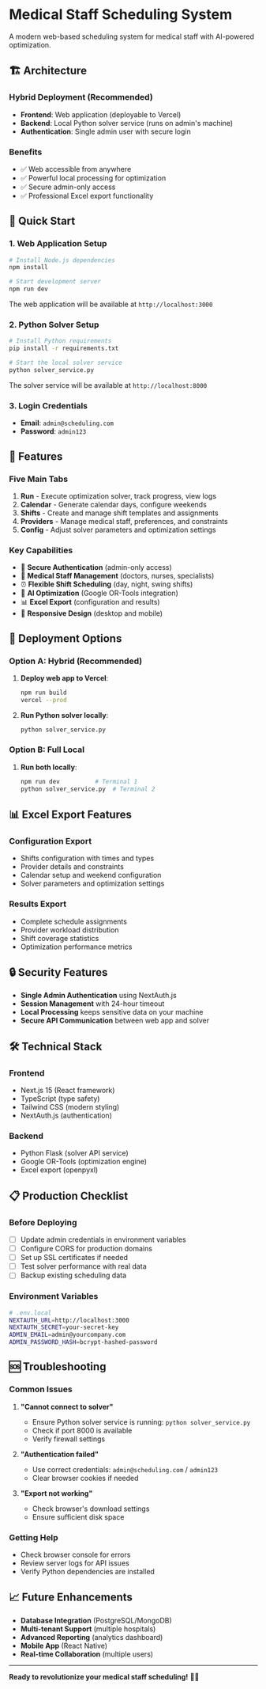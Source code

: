 # Medical Staff Scheduling System

A modern web-based scheduling system for medical staff with AI-powered optimization.

## 🏗️ Architecture

### **Hybrid Deployment (Recommended)**
- **Frontend**: Web application (deployable to Vercel)
- **Backend**: Local Python solver service (runs on admin's machine)
- **Authentication**: Single admin user with secure login

### **Benefits**
- ✅ Web accessible from anywhere
- ✅ Powerful local processing for optimization
- ✅ Secure admin-only access
- ✅ Professional Excel export functionality

## 🚀 Quick Start

### **1. Web Application Setup**

```bash
# Install Node.js dependencies
npm install

# Start development server
npm run dev
```

The web application will be available at `http://localhost:3000`

### **2. Python Solver Setup**

```bash
# Install Python requirements
pip install -r requirements.txt

# Start the local solver service
python solver_service.py
```

The solver service will be available at `http://localhost:8000`

### **3. Login Credentials**

- **Email**: `admin@scheduling.com`
- **Password**: `admin123`

## 📱 Features

### **Five Main Tabs**
1. **Run** - Execute optimization solver, track progress, view logs
2. **Calendar** - Generate calendar days, configure weekends
3. **Shifts** - Create and manage shift templates and assignments
4. **Providers** - Manage medical staff, preferences, and constraints
5. **Config** - Adjust solver parameters and optimization settings

### **Key Capabilities**
- 🔐 **Secure Authentication** (admin-only access)
- 🏥 **Medical Staff Management** (doctors, nurses, specialists)
- ⏰ **Flexible Shift Scheduling** (day, night, swing shifts)
- 🤖 **AI Optimization** (Google OR-Tools integration)
- 📊 **Excel Export** (configuration and results)
- 📱 **Responsive Design** (desktop and mobile)

## 🔧 Deployment Options

### **Option A: Hybrid (Recommended)**
1. **Deploy web app to Vercel**:
   ```bash
   npm run build
   vercel --prod
   ```

2. **Run Python solver locally**:
   ```bash
   python solver_service.py
   ```

### **Option B: Full Local**
1. **Run both locally**:
   ```bash
   npm run dev          # Terminal 1
   python solver_service.py  # Terminal 2
   ```

## 📊 Excel Export Features

### **Configuration Export**
- Shifts configuration with times and types
- Provider details and constraints
- Calendar setup and weekend configuration
- Solver parameters and optimization settings

### **Results Export**
- Complete schedule assignments
- Provider workload distribution
- Shift coverage statistics
- Optimization performance metrics

## 🔒 Security Features

- **Single Admin Authentication** using NextAuth.js
- **Session Management** with 24-hour timeout
- **Local Processing** keeps sensitive data on your machine
- **Secure API Communication** between web app and solver

## 🛠️ Technical Stack

### **Frontend**
- Next.js 15 (React framework)
- TypeScript (type safety)
- Tailwind CSS (modern styling)
- NextAuth.js (authentication)

### **Backend**
- Python Flask (solver API service)
- Google OR-Tools (optimization engine)
- Excel export (openpyxl)

## 📋 Production Checklist

### **Before Deploying**
- [ ] Update admin credentials in environment variables
- [ ] Configure CORS for production domains
- [ ] Set up SSL certificates if needed
- [ ] Test solver performance with real data
- [ ] Backup existing scheduling data

### **Environment Variables**
```bash
# .env.local
NEXTAUTH_URL=http://localhost:3000
NEXTAUTH_SECRET=your-secret-key
ADMIN_EMAIL=admin@yourcompany.com
ADMIN_PASSWORD_HASH=bcrypt-hashed-password
```

## 🆘 Troubleshooting

### **Common Issues**

1. **"Cannot connect to solver"**
   - Ensure Python solver service is running: `python solver_service.py`
   - Check if port 8000 is available
   - Verify firewall settings

2. **"Authentication failed"**
   - Use correct credentials: `admin@scheduling.com` / `admin123`
   - Clear browser cookies if needed

3. **"Export not working"**
   - Check browser's download settings
   - Ensure sufficient disk space

### **Getting Help**
- Check browser console for errors
- Review server logs for API issues
- Verify Python dependencies are installed

## 📈 Future Enhancements

- **Database Integration** (PostgreSQL/MongoDB)
- **Multi-tenant Support** (multiple hospitals)
- **Advanced Reporting** (analytics dashboard)
- **Mobile App** (React Native)
- **Real-time Collaboration** (multiple users)

---

**Ready to revolutionize your medical staff scheduling!** 🏥✨
